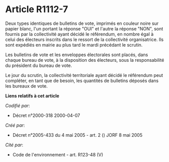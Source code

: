 # Article R1112-7

Deux types identiques de bulletins de vote, imprimés en couleur noire sur papier blanc, l'un portant la réponse "OUI" et
l'autre la réponse "NON", sont fournis par la collectivité ayant décidé le référendum, en nombre égal à celui des électeurs
inscrits dans le ressort de la collectivité organisatrice. Ils sont expédiés en mairie au plus tard le mardi précédant le
scrutin.

Les bulletins de vote et les enveloppes électorales sont placés, dans chaque bureau de vote, à la disposition des électeurs,
sous la responsabilité du président du bureau de vote.

Le jour du scrutin, la collectivité territoriale ayant décidé le référendum peut compléter, en tant que de besoin, les
quantités de bulletins déposés dans les bureaux de vote.

**Liens relatifs à cet article**

_Codifié par_:

  - Décret n°2000-318 2000-04-07

_Créé par_:

  - Décret n°2005-433 du 4 mai 2005 - art. 2 () JORF 8 mai 2005

_Cité par_:

  - Code de l'environnement - art. R123-48 (V)
